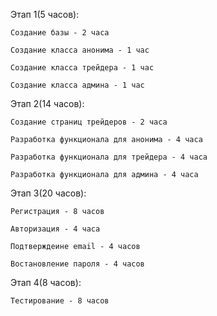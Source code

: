 Этап 1(5 часов):

	Создание базы - 2 часа

	Создание класса анонима - 1 час

	Создание класса трейдера - 1 час

	Создание класса админа - 1 час

Этап 2(14 часов):

	Создание страниц трейдеров - 2 часа

	Разработка функционала для анонима - 4 часа

	Разработка функционала для трейдера - 4 часа

	Разработка функционала для админа - 4 часа

Этап 3(20 часов):

	Регистрация - 8 часов

	Авторизация - 4 часа

	Подтверждеине email - 4 часов

	Востановление пароля - 4 часов

Этап 4(8 часов):

	Тестирование - 8 часов